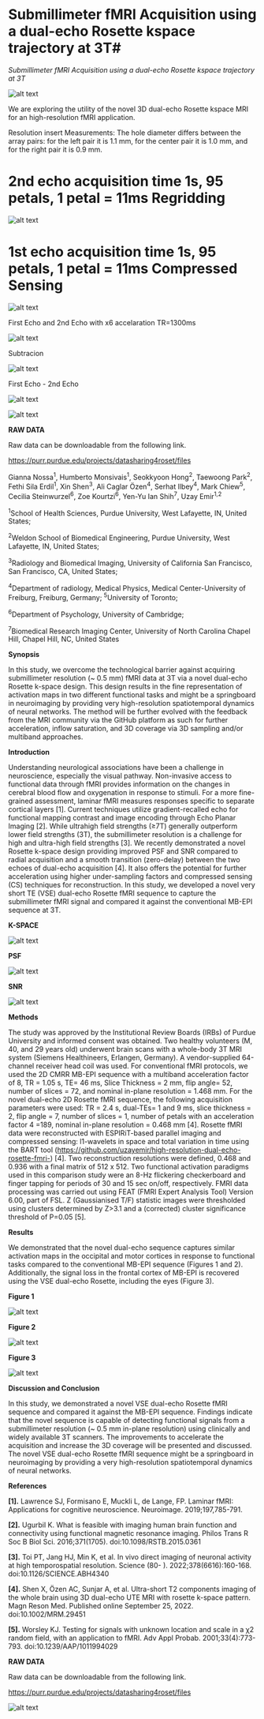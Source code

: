 # Submillimeter fMRI Acquisition using a dual-echo Rosette kspace trajectory at 3T#
*Submillimeter fMRI Acquisition using a dual-echo Rosette kspace trajectory at 3T*



![alt text](https://github.com/uzayemir/high-resolution-dual-echo-rosette-fmri-/blob/main/flower-petals-element-vector-set-red-rose_53876-126295.jpg?raw=true)


We are exploring the utility of the novel 3D dual-echo Rosette kspace MRI for an high-resolution fMRI application. 

Resolution insert Measurements: The hole diameter differs between the array pairs: for the left pair it is 1.1 mm, for the center pair it is 1.0 mm, and for the right pair it is 0.9 mm. 

# 2nd echo acquisition time 1s, 95 petals, 1 petal = 11ms Regridding
![alt text](https://github.com/uzayemir/high-resolution-dual-echo-rosette-fmri-/blob/main/resolution_fmri.png?raw=true)

# 1st echo acquisition time 1s, 95 petals, 1 petal = 11ms Compressed Sensing
![alt text](https://github.com/uzayemir/high-resolution-dual-echo-rosette-fmri-/blob/main/resolution_fmri_1st_Echo.png?raw=true)

First Echo and 2nd Echo with x6 accelaration TR=1300ms 


![alt text](https://github.com/uzayemir/high-resolution-dual-echo-rosette-fmri-/blob/main/first_2ndechoes_x6accelaration.jpg?raw=true)

Subtracion

![alt text](https://github.com/uzayemir/high-resolution-dual-echo-rosette-fmri-/blob/main/subtraction.jpg?raw=true)

First Echo - 2nd Echo 


![alt text](https://github.com/uzayemir/high-resolution-dual-echo-rosette-fmri-/blob/main/Untitled.png?raw=true)


![alt text](https://github.com/uzayemir/high-resolution-dual-echo-rosette-fmri-/blob/main/SWI2.gif?raw=true)


**RAW DATA**

Raw data can be downloadable from the following link. 


https://purr.purdue.edu/projects/datasharing4roset/files



Gianna Nossa<sup>1</sup>, Humberto Monsivais<sup>1</sup>, Seokkyoon Hong<sup>2</sup>, Taewoong Park<sup>2</sup>, Fethi Sila Erdil<sup>1</sup>, Xin Shen<sup>3</sup>, Ali Caglar Özen<sup>4</sup>, Serhat Ilbey<sup>4</sup>, Mark Chiew<sup>5</sup>, Cecilia Steinwurzel<sup>6</sup>, Zoe Kourtzi<sup>6</sup>, Yen-Yu Ian Shih<sup>7</sup>, Uzay Emir<sup>1,2</sup> 

<sup>1</sup>School of Health Sciences, Purdue University, West Lafayette, IN, United States;  

<sup>2</sup>Weldon School of Biomedical Engineering, Purdue University, West Lafayette, IN, United States; 

<sup>3</sup>Radiology and Biomedical Imaging, University of California San Francisco, San Francisco, CA, United States; 

<sup>4</sup>Department of radiology, Medical Physics, Medical Center-University of Freiburg, Freiburg, Germany; 
<sup>5</sup>University of Toronto; 

<sup>6</sup>Department of Psychology, University of Cambridge;

<sup>7</sup>Biomedical Research Imaging Center, University of North Carolina Chapel Hill, Chapel Hill, NC, United States 

**Synopsis**

In this study, we overcome the technological barrier against acquiring submillimeter resolution (~ 0.5 mm) fMRI data at 3T via a novel dual-echo Rosette k-space design. This design results in the fine representation of activation maps in two different functional tasks and might be a springboard in neuroimaging by providing very high-resolution spatiotemporal dynamics of neural networks. The method will be further evolved with the feedback from the MRI community via the GitHub platform as such for further acceleration, inflow saturation, and 3D coverage via 3D sampling and/or multiband approaches. 

**Introduction** 

Understanding neurological associations have been a challenge in neuroscience, especially the visual pathway. Non-invasive access to functional data through fMRI provides information on the changes in cerebral blood flow and oxygenation in response to stimuli.  For a more fine-grained assessment, laminar fMRI measures responses specific to separate cortical layers [1]. Current techniques utilize gradient-recalled echo for functional mapping contrast and image encoding through Echo Planar Imaging [2]. While ultrahigh field strengths (≥7T) generally outperform lower field strengths (3T), the submillimeter resolution is a challenge for high and ultra-high field strengths [3]. We recently demonstrated a novel Rosette k-space design providing improved PSF and SNR compared to radial acquisition and a smooth transition (zero-delay) between the two echoes of dual-echo acquisition [4]. It also offers the potential for further acceleration using higher under-sampling factors and compressed sensing (CS) techniques for reconstruction. In this study, we developed a novel very short TE (VSE) dual-echo Rosette fMRI sequence to capture the submillimeter fMRI signal and compared it against the conventional MB-EPI sequence at 3T. 

**K-SPACE**

![alt text](https://github.com/uzayemir/high-resolution-dual-echo-rosette-fmri-/blob/main/mrm29451-fig-0001-m.jpg?raw=true)

**PSF**

![alt text](https://github.com/uzayemir/high-resolution-dual-echo-rosette-fmri-/blob/main/mrm29451-fig-0003-m.png?raw=true)

**SNR**

![alt text](https://github.com/uzayemir/high-resolution-dual-echo-rosette-fmri-/blob/main/mrm29451-fig-0005-m.png?raw=true)

**Methods**

The study was approved by the Institutional Review Boards (IRBs) of Purdue University and informed consent was obtained. Two healthy volunteers (M, 40, and 29 years old) underwent brain scans with a whole-body 3T MRI system (Siemens Healthineers, Erlangen, Germany). A vendor-supplied 64-channel receiver head coil was used. For conventional fMRI protocols, we used the 2D CMRR MB-EPI sequence with a multiband acceleration factor of 8, TR = 1.05 s, TE= 46 ms, Slice Thickness = 2 mm, flip angle= 52, number of slices = 72, and nominal in-plane resolution = 1.468 mm. For the novel dual-echo 2D Rosette fMRI sequence, the following acquisition parameters were used: TR = 2.4 s, dual-TEs= 1 and 9 ms, slice thickness = 2, flip angle = 7, number of slices = 1, number of petals with an acceleration factor 4 =189, nominal in-plane resolution = 0.468 mm [4]. Rosette fMRI data were reconstructed with ESPIRiT-based parallel imaging and compressed sensing: l1-wavelets in space and total variation in time using the BART tool (https://github.com/uzayemir/high-resolution-dual-echo-rosette-fmri-) [4]. Two reconstruction resolutions were defined, 0.468 and 0.936 with a final matrix of 512 x 512. Two functional activation paradigms used in this comparison study were an 8-Hz flickering checkerboard and finger tapping for periods of 30 and 15 sec on/off, respectively. FMRI data processing was carried out using FEAT (FMRI Expert Analysis Tool) Version 6.00, part of FSL. Z (Gaussianised T/F) statistic images were thresholded using clusters determined by Z>3.1 and a (corrected) cluster significance threshold of P=0.05 [5].


**Results** 

We demonstrated that the novel dual-echo sequence captures similar activation maps in the occipital and motor cortices in response to functional tasks compared to the conventional MB-EPI sequence (Figures 1 and 2). Additionally, the signal loss in the frontal cortex of MB-EPI is recovered using the VSE dual-echo Rosette, including the eyes (Figure 3).

**Figure 1**

![alt text](https://github.com/uzayemir/high-resolution-dual-echo-rosette-fmri-/blob/main/rosette_ismrm.png?raw=true)

**Figure 2**

![alt text](https://github.com/uzayemir/high-resolution-dual-echo-rosette-fmri-/blob/main/ismrm_figure2.png?raw=true)

**Figure 3**

![alt text](https://github.com/uzayemir/high-resolution-dual-echo-rosette-fmri-/blob/main/ismrm_figure3.png?raw=true)

**Discussion and Conclusion** 

In this study, we demonstrated a novel VSE dual-echo Rosette fMRI sequence and compared it against the MB-EPI sequence. Findings indicate that the novel sequence is capable of detecting functional signals from a submillimeter resolution (~ 0.5 mm in-plane resolution) using clinically and widely available 3T scanners. The improvements to accelerate the acquisition and increase the 3D coverage will be presented and discussed. The novel VSE dual-echo Rosette fMRI sequence might be a springboard in neuroimaging by providing a very high-resolution spatiotemporal dynamics of neural networks.


**References**

**[1].** Lawrence SJ, Formisano E, Muckli L, de Lange, FP.  Laminar fMRI: Applications for cognitive neuroscience. Neuroimage. 2019;197,785-791.

**[2].** Ugurbil K. What is feasible with imaging human brain function and connectivity using functional magnetic resonance imaging. Philos Trans R Soc B Biol Sci. 2016;371(1705). doi:10.1098/RSTB.2015.0361

**[3].** Toi PT, Jang HJ, Min K, et al. In vivo direct imaging of neuronal activity at high temporospatial resolution. Science (80- ). 2022;378(6616):160-168. doi:10.1126/SCIENCE.ABH4340

**[4].** Shen X, Özen AC, Sunjar A, et al. Ultra-short T2 components imaging of the whole brain using 3D dual-echo UTE MRI with rosette k-space pattern. Magn Reson Med. Published online September 25, 2022. doi:10.1002/MRM.29451

**[5].** Worsley KJ. Testing for signals with unknown location and scale in a χ2 random field, with an application to fMRI. Adv Appl Probab. 2001;33(4):773-793. doi:10.1239/AAP/1011994029


**RAW DATA**

Raw data can be downloadable from the following link. 


https://purr.purdue.edu/projects/datasharing4roset/files

![alt text](https://github.com/uzayemir/high-resolution-dual-echo-rosette-fmri-/blob/main/SWI2.gif?raw=true)




